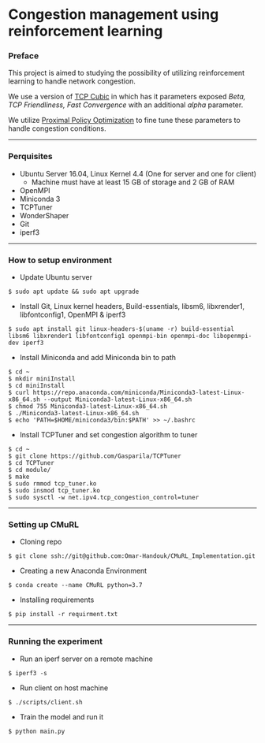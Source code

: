 # Congestion management using reinforcement learning
### Preface
This project is aimed to studying the possibility of utilizing reinforcement learning to handle network congestion.

We use a version of [TCP Cubic](https://www.cs.princeton.edu/courses/archive/fall16/cos561/papers/Cubic08.pdf) in which
has it parameters exposed _Beta, TCP Friendliness, Fast Convergence_ with an additional _alpha_ parameter.

We utilize [Proximal Policy Optimization](https://arxiv.org/abs/1707.06347) to fine tune these parameters to handle
congestion conditions.
___
### Perquisites

- Ubuntu Server 16.04, Linux Kernel 4.4 (One for server and one for client)
  - Machine must have at least 15 GB of storage and 2 GB of RAM
- OpenMPI
- Miniconda 3
- TCPTuner
- WonderShaper
- Git
- iperf3
___
### How to setup environment

- Update Ubuntu server
```shell script
$ sudo apt update && sudo apt upgrade
```
- Install Git, Linux kernel headers, Build-essentials, libsm6, libxrender1, libfontconfig1, OpenMPI & iperf3
```shell script
$ sudo apt install git linux-headers-$(uname -r) build-essential libsm6 libxrender1 libfontconfig1 openmpi-bin openmpi-doc libopenmpi-dev iperf3
```
- Install Miniconda and add Miniconda bin to path
```shell script
$ cd ~
$ mkdir miniInstall
$ cd miniInstall
$ curl https://repo.anaconda.com/miniconda/Miniconda3-latest-Linux-x86_64.sh --output Miniconda3-latest-Linux-x86_64.sh
$ chmod 755 Miniconda3-latest-Linux-x86_64.sh
$ ./Miniconda3-latest-Linux-x86_64.sh
$ echo 'PATH=$HOME/miniconda3/bin:$PATH' >> ~/.bashrc
```
- Install TCPTuner and set congestion algorithm to tuner
```shell script
$ cd ~
$ git clone https://github.com/Gasparila/TCPTuner
$ cd TCPTuner
$ cd module/
$ make
$ sudo rmmod tcp_tuner.ko
$ sudo insmod tcp_tuner.ko
$ sudo sysctl -w net.ipv4.tcp_congestion_control=tuner
```
___
### Setting up CMuRL

- Cloning repo
```shell script
$ git clone ssh://git@github.com:Omar-Handouk/CMuRL_Implementation.git
```
- Creating a new Anaconda Environment
```shell script
$ conda create --name CMuRL python=3.7
```
- Installing requirements
```shell script
$ pip install -r requirment.txt
```
___
### Running the experiment

- Run an iperf server on a remote machine
```shell script
$ iperf3 -s
```
- Run client on host machine
```shell script
$ ./scripts/client.sh
```
- Train the model and run it
```shell script
$ python main.py
```